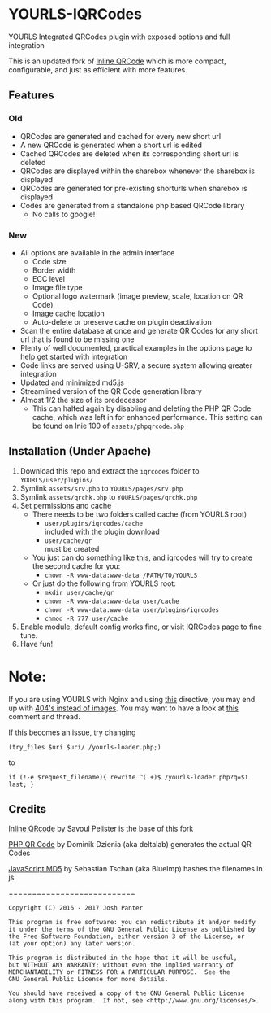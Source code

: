 # YOURLS-IQRCodes
YOURLS Integrated QRCodes plugin with exposed options and full integration

This is an updated fork of [Inline QRCode](http://techlister.com/plugins-2/qrcode-plugin-for-yourls/354/) which is more compact, configurable, and just as efficient with more features.

## Features
### Old
* QRCodes are generated and cached for every new short url
* A new QRCode is generated when a short url is edited
* Cached QRCodes are deleted when its corresponding short url is deleted
* QRCodes are displayed within the sharebox whenever the sharebox is displayed
* QRCodes are generated for pre-existing shorturls when sharebox is displayed
* Codes are generated from a standalone php based QRCode library
  * No calls to google!

### New
* All options are available in the admin interface
  * Code size
  * Border width
  * ECC level
  * Image file type
  * Optional logo watermark (image preview, scale, location on QR Code)
  * Image cache location 
  * Auto-delete or preserve cache on plugin deactivation
* Scan the entire database at once and generate QR Codes for any short url that is found to be missing one
* Plenty of well documented, practical examples in the options page to help get started with integration
* Code links are served using U-SRV, a secure system allowing greater integration
* Updated and minimized md5.js
* Streamlined version of the QR Code generation library
* Almost 1/2 the size of its predecessor
  * This can halfed again by disabling and deleting the PHP QR Code cache, which was left in for enhanced performance. This setting can be found on lnie 100 of `assets/phpqrcode.php`

## Installation (Under Apache)
1. Download this repo and extract the `iqrcodes` folder to `YOURLS/user/plugins/`
2. Symlink `assets/srv.php` to `YOURLS/pages/srv.php`
3. Symlink `assets/qrchk.php` to `YOURLS/pages/qrchk.php`
4. Set permissions and cache
    -  There needs to be two folders called cache (from YOURLS root)
       -  `user/plugins/iqrcodes/cache`   
       included with the plugin download
       -  `user/cache/qr`   
       must be created
    - You just can do something like this, and iqrcodes will try to create the second cache for you:
       -  `chown -R www-data:www-data /PATH/TO/YOURLS`   
    - Or just do the following from YOURLS root:
      -  `mkdir user/cache/qr`
      -  `chown -R www-data:www-data user/cache`
      -  `chown -R www-data:www-data user/plugins/iqrcodes`
      -  `chmod -R 777 user/cache`
5. Enable module, default config works fine, or visit IQRCodes page to fine tune.
6. Have fun!

# Note: 
If you are using YOURLS with Nginx and using [this](https://github.com/YOURLS/YOURLS/wiki/Nginx-configuration) directive, you may end up with [404's instead of images](https://github.com/joshp23/YOURLS-IQRCodes/issues/21#issuecomment-326797121). You may want to have a look at [this](https://github.com/YOURLS/YOURLS/issues/1715#issuecomment-326797015) comment and thread. 

If this becomes an issue, try changing
```
(try_files $uri $uri/ /yourls-loader.php;)
```
to
```
if (!-e $request_filename){ rewrite ^(.+)$ /yourls-loader.php?q=$1 last; }
```
## Credits
[Inline QRcode](http://techlister.com/plugins-2/qrcode-plugin-for-yourls/354/) by Savoul Pelister is the base of this fork

[PHP QR Code](http://phpqrcode.sourceforge.net/) by Dominik Dzienia (aka deltalab) generates the actual QR Codes

[JavaScript MD5](https://blueimp.github.io/JavaScript-MD5/) by Sebastian Tschan (aka BlueImp) hashes the filenames in js

===========================

    Copyright (C) 2016 - 2017 Josh Panter

    This program is free software: you can redistribute it and/or modify
    it under the terms of the GNU General Public License as published by
    the Free Software Foundation, either version 3 of the License, or
    (at your option) any later version.

    This program is distributed in the hope that it will be useful,
    but WITHOUT ANY WARRANTY; without even the implied warranty of
    MERCHANTABILITY or FITNESS FOR A PARTICULAR PURPOSE.  See the
    GNU General Public License for more details.

    You should have received a copy of the GNU General Public License
    along with this program.  If not, see <http://www.gnu.org/licenses/>.


